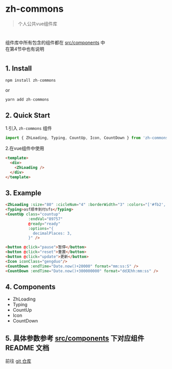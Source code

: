 # zh-commons

> 个人公共vue组件库

#
  组件库中所有包含的组件都在 [src/components](https://github.com/zonghua2016/zh-commons/tree/master/src/components) 中 <br/>
  在第4节中也有说明
#

## 1. Install
  ```js
  npm install zh-commons
  ```
  or
  ```js
  yarn add zh-commons
  ```

## 2. Quick Start
1.引入 `zh-commons` 组件
```js
import { ZhLoading, Typing, CountUp, Icon, CountDown } from 'zh-commons';
```

2.在vue组件中使用
```html
<template>
  <div>
    <ZhLoading />
  </div>
</template>
```
## 3. Example

``` html
<ZhLoading :size="80" :cicleNum="4" :borderWidth="3" :colors="['#fb2', '#8c4', '#0a9', '#17b']" />
<Typing>asf顺丰到付sfs</Typing>
<CountUp class="countup"
          :endVal="89757"
          @ready="ready"
          :options="{
            decimalPlaces: 3,
          }" />

<button @click="pause">暂停</button>
<button @click="reset">重置</button>
<button @click="update">更新</button> 
<Icon iconClass="gengduo"/>
<CountDown :endTime="Date.now()+20000" format="mm:ss:S" />
<CountDown :endTime="Date.now()+300000000" format="dd天hh:mm:ss" />
```
## 4. Components

- ZhLoading
- Typing
- CountUp
- Icon
- CountDown

## 5. 具体参数参考 [src/components](https://github.com/zonghua2016/zh-commons/tree/master/src/components) 下对应组件 README 文档
  前往 [git 仓库](https://github.com/zonghua2016/zh-commons.git)
